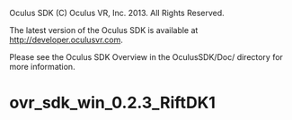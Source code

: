Oculus SDK
(C) Oculus VR, Inc. 2013. All Rights Reserved.

The latest version of the Oculus SDK is available at http://developer.oculusvr.com.

Please see the Oculus SDK Overview in the OculusSDK/Doc/ directory for more information.

# ovr_sdk_win_0.2.3_RiftDK1
